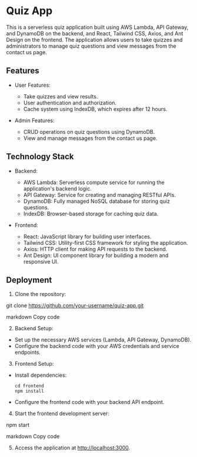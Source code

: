 # Quiz App

This is a serverless quiz application built using AWS Lambda, API Gateway, and DynamoDB on the backend, and React, Tailwind CSS, Axios, and Ant Design on the frontend. The application allows users to take quizzes and administrators to manage quiz questions and view messages from the contact us page.

## Features

- User Features:
  - Take quizzes and view results.
  - User authentication and authorization.
  - Cache system using IndexDB, which expires after 12 hours.

- Admin Features:
  - CRUD operations on quiz questions using DynamoDB.
  - View and manage messages from the contact us page.

## Technology Stack

- Backend:
  - AWS Lambda: Serverless compute service for running the application's backend logic.
  - API Gateway: Service for creating and managing RESTful APIs.
  - DynamoDB: Fully managed NoSQL database for storing quiz questions.
  - IndexDB: Browser-based storage for caching quiz data.

- Frontend:
  - React: JavaScript library for building user interfaces.
  - Tailwind CSS: Utility-first CSS framework for styling the application.
  - Axios: HTTP client for making API requests to the backend.
  - Ant Design: UI component library for building a modern and responsive UI.

## Deployment

1. Clone the repository:

git clone https://github.com/your-username/quiz-app.git

markdown
Copy code

2. Backend Setup:
- Set up the necessary AWS services (Lambda, API Gateway, DynamoDB).
- Configure the backend code with your AWS credentials and service endpoints.

3. Frontend Setup:
- Install dependencies:

  ```
  cd frontend
  npm install
  ```

- Configure the frontend code with your backend API endpoint.

4. Start the frontend development server:

npm start

markdown
Copy code

5. Access the application at [http://localhost:3000](http://localhost:3000).

